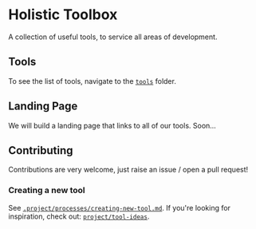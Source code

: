 # Holistic Toolbox

A collection of useful tools, to service all areas of development.

## Tools
To see the list of tools, navigate to the [`tools`](/tools) folder.

## Landing Page
We will build a landing page that links to all of our tools. Soon...

## Contributing
Contributions are very welcome, just raise an issue / open a pull request!

### Creating a new tool
See [`.project/processes/creating-new-tool.md`](.project/processes/creating-new-tool.md). If you're looking for inspiration, check out: [`project/tool-ideas`](/project/tool-ideas).
